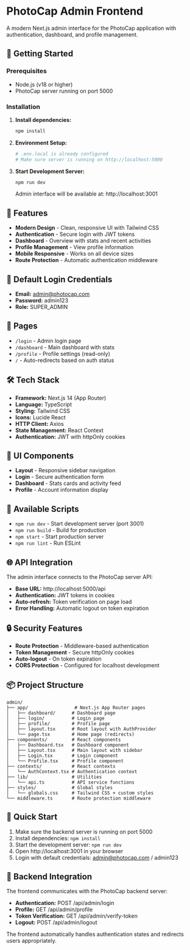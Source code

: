 # PhotoCap Admin Frontend

A modern Next.js admin interface for the PhotoCap application with authentication, dashboard, and profile management.

## 🚀 Getting Started

### Prerequisites
- Node.js (v18 or higher)
- PhotoCap server running on port 5000

### Installation

1. **Install dependencies:**
   ```bash
   npm install
   ```

2. **Environment Setup:**
   ```bash
   # .env.local is already configured
   # Make sure server is running on http://localhost:5000
   ```

3. **Start Development Server:**
   ```bash
   npm run dev
   ```
   Admin interface will be available at: http://localhost:3001

## 🎯 Features

- **Modern Design** - Clean, responsive UI with Tailwind CSS
- **Authentication** - Secure login with JWT tokens
- **Dashboard** - Overview with stats and recent activities
- **Profile Management** - View profile information
- **Mobile Responsive** - Works on all device sizes
- **Route Protection** - Automatic authentication middleware

## 🔐 Default Login Credentials

- **Email:** admin@photocap.com
- **Password:** admin123
- **Role:** SUPER_ADMIN

## 📱 Pages

- `/login` - Admin login page
- `/dashboard` - Main dashboard with stats
- `/profile` - Profile settings (read-only)
- `/` - Auto-redirects based on auth status

## 🛠️ Tech Stack

- **Framework:** Next.js 14 (App Router)
- **Language:** TypeScript
- **Styling:** Tailwind CSS
- **Icons:** Lucide React
- **HTTP Client:** Axios
- **State Management:** React Context
- **Authentication:** JWT with httpOnly cookies

## 🎨 UI Components

- **Layout** - Responsive sidebar navigation
- **Login** - Secure authentication form
- **Dashboard** - Stats cards and activity feed
- **Profile** - Account information display

## 🔧 Available Scripts

- `npm run dev` - Start development server (port 3001)
- `npm run build` - Build for production
- `npm start` - Start production server
- `npm run lint` - Run ESLint

## 🌐 API Integration

The admin interface connects to the PhotoCap server API:

- **Base URL:** http://localhost:5000/api
- **Authentication:** JWT tokens in cookies
- **Auto-refresh:** Token verification on page load
- **Error Handling:** Automatic logout on token expiration

## 🔒 Security Features

- **Route Protection** - Middleware-based authentication
- **Token Management** - Secure httpOnly cookies
- **Auto-logout** - On token expiration
- **CORS Protection** - Configured for localhost development

## 📦 Project Structure

```
admin/
├── app/                 # Next.js App Router pages
│   ├── dashboard/      # Dashboard page
│   ├── login/          # Login page
│   ├── profile/        # Profile page
│   ├── layout.tsx      # Root layout with AuthProvider
│   └── page.tsx        # Home page (redirects)
├── components/         # React components
│   ├── Dashboard.tsx   # Dashboard component
│   ├── Layout.tsx      # Main layout with sidebar
│   ├── Login.tsx       # Login component
│   └── Profile.tsx     # Profile component
├── contexts/           # React contexts
│   └── AuthContext.tsx # Authentication context
├── lib/                # Utilities
│   └── api.ts          # API service functions
├── styles/             # Global styles
│   └── globals.css     # Tailwind CSS + custom styles
└── middleware.ts       # Route protection middleware
```

## 🚀 Quick Start

1. Make sure the backend server is running on port 5000
2. Install dependencies: `npm install`
3. Start the development server: `npm run dev`
4. Open http://localhost:3001 in your browser
5. Login with default credentials: admin@photocap.com / admin123

## 🔗 Backend Integration

The frontend communicates with the PhotoCap backend server:

- **Authentication:** POST /api/admin/login
- **Profile:** GET /api/admin/profile
- **Token Verification:** GET /api/admin/verify-token
- **Logout:** POST /api/admin/logout

The frontend automatically handles authentication states and redirects users appropriately.